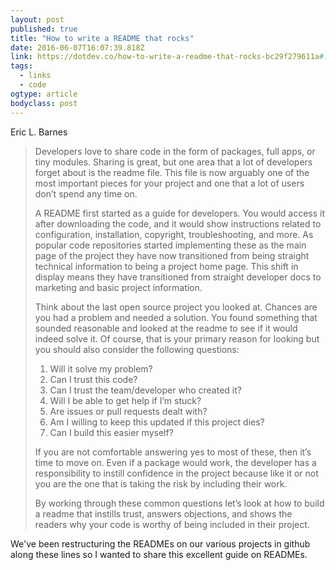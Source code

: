 ```yaml
---
layout: post 
published: true 
title: "How to write a README that rocks" 
date: 2016-06-07T16:07:39.818Z 
link: https://dotdev.co/how-to-write-a-readme-that-rocks-bc29f279611a#.51ggcck4l 
tags:
  - links
  - code
ogtype: article 
bodyclass: post 
---
```


Eric L. Barnes

> Developers love to share code in the form of packages, full apps, or tiny modules. Sharing is great, but one area that a lot of developers forget about is the readme file. This file is now arguably one of the most important pieces for your project and one that a lot of users don’t spend any time on.
> 
> A README first started as a guide for developers. You would access it after downloading the code, and it would show instructions related to configuration, installation, copyright, troubleshooting, and more. As popular code repositories started implementing these as the main page of the project they have now transitioned from being straight technical information to being a project home page. This shift in display means they have transitioned from straight developer docs to marketing and basic project information.
> 
> Think about the last open source project you looked at. Chances are you had a problem and needed a solution. You found something that sounded reasonable and looked at the readme to see if it would indeed solve it. Of course, that is your primary reason for looking but you should also consider the following questions:
> 
> 1. Will it solve my problem?
> 2. Can I trust this code?
> 3. Can I trust the team/developer who created it?
> 4. Will I be able to get help if I’m stuck?
> 5. Are issues or pull requests dealt with?
> 6. Am I willing to keep this updated if this project dies?
> 7. Can I build this easier myself?
> 
> If you are not comfortable answering yes to most of these, then it’s time to move on. Even if a package would work, the developer has a responsibility to instill confidence in the project because like it or not you are the one that is taking the risk by including their work.
> 
> By working through these common questions let’s look at how to build a readme that instills trust, answers objections, and shows the readers why your code is worthy of being included in their project.

We've been restructuring the READMEs on our various projects in github along these lines so I wanted to share this excellent guide on READMEs.
